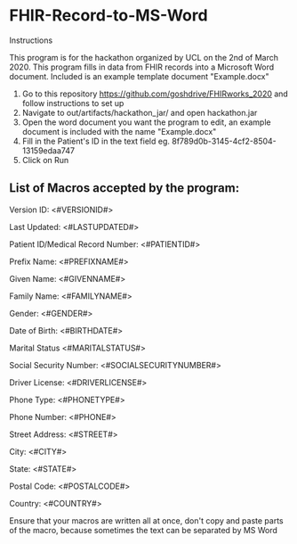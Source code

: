 # FHIR-Record-to-MS-Word

Instructions

This program is for the hackathon organized by UCL on the 2nd of March 2020. This program fills in data from FHIR records into a Microsoft Word document. Included is an example template document "Example.docx"

1. Go to this repository https://github.com/goshdrive/FHIRworks_2020 and follow instructions to set up
2. Navigate to out/artifacts/hackathon_jar/ and open hackathon.jar
3. Open the word document you want the program to edit, an example document is included with the name "Example.docx"
4. Fill in the Patient's ID in the text field eg. 8f789d0b-3145-4cf2-8504-13159edaa747
5. Click on Run

## List of Macros accepted by the program:

Version ID: <#VERSIONID#>

Last Updated: <#LASTUPDATED#>

Patient ID/Medical Record Number: <#PATIENTID#>

Prefix Name: <#PREFIXNAME#>

Given Name: <#GIVENNAME#>

Family Name: <#FAMILYNAME#>

Gender: <#GENDER#>

Date of Birth: <#BIRTHDATE#>

Marital Status <#MARITALSTATUS#>

Social Security Number: <#SOCIALSECURITYNUMBER#>

Driver License: <#DRIVERLICENSE#>

Phone Type: <#PHONETYPE#>

Phone Number: <#PHONE#>

Street Address: <#STREET#>

City: <#CITY#>

State: <#STATE#>

Postal Code: <#POSTALCODE#>

Country: <#COUNTRY#>

Ensure that your macros are written all at once, don't copy and paste parts of the macro, because sometimes the text can be separated by MS Word
